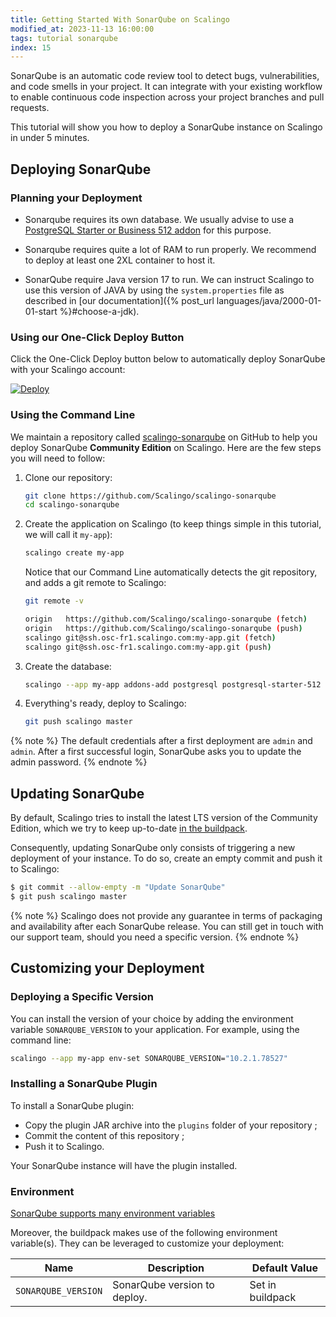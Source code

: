 ```yaml
---
title: Getting Started With SonarQube on Scalingo
modified_at: 2023-11-13 16:00:00
tags: tutorial sonarqube
index: 15
---
```


SonarQube is an automatic code review tool to detect bugs, vulnerabilities, and
code smells in your project. It can integrate with your existing workflow to
enable continuous code inspection across your project branches and pull
requests.

This tutorial will show you how to deploy a SonarQube instance on Scalingo in
under 5 minutes.

## Deploying SonarQube

### Planning your Deployment

- Sonarqube requires its own database. We usually advise to use a [PostgreSQL
  Starter or Business 512 addon](https://scalingo.com/databases/postgresql) for
  this purpose.

- Sonarqube requires quite a lot of RAM to run properly. We recommend to deploy
  at least one 2XL container to host it.

- SonarQube require Java version 17 to run. We can instruct Scalingo to use
  this version of JAVA by using the `system.properties` file as described in
  [our documentation]({% post_url languages/java/2000-01-01-start %}#choose-a-jdk).

### Using our One-Click Deploy Button

Click the One-Click Deploy button below to automatically deploy SonarQube with
your Scalingo account:

[![Deploy](https://cdn.scalingo.com/deploy/button.svg)](https://my.scalingo.com/deploy?source=https://github.com/Scalingo/scalingo-sonarqube)

### Using the Command Line

We maintain a repository called [scalingo-sonarqube](https://github.com/Scalingo/scalingo-sonarqube)
on GitHub to help you deploy SonarQube **Community Edition** on Scalingo. Here
are the few steps you will need to follow:

1. Clone our repository:

   ```bash
   git clone https://github.com/Scalingo/scalingo-sonarqube
   cd scalingo-sonarqube
   ```

2. Create the application on Scalingo (to keep things simple in this tutorial,
   we will call it `my-app`):

   ```bash
   scalingo create my-app
   ```

   Notice that our Command Line automatically detects the git repository, and
   adds a git remote to Scalingo:

   ```bash
   git remote -v

   origin   https://github.com/Scalingo/scalingo-sonarqube (fetch)
   origin   https://github.com/Scalingo/scalingo-sonarqube (push)
   scalingo git@ssh.osc-fr1.scalingo.com:my-app.git (fetch)
   scalingo git@ssh.osc-fr1.scalingo.com:my-app.git (push)
   ```

3. Create the database:

   ```bash
   scalingo --app my-app addons-add postgresql postgresql-starter-512
   ```

4. Everything's ready, deploy to Scalingo:

   ```bash
   git push scalingo master
   ```

{% note %}
The default credentials after a first deployment are `admin` and `admin`.
After a first successful login, SonarQube asks you to update the admin
password.
{% endnote %}


## Updating SonarQube

By default, Scalingo tries to install the latest LTS version of the Community
Edition, which we try to keep up-to-date [in the buildpack](https://github.com/Scalingo/sonarqube-buildpack/blob/master/bin/compile#L16).

Consequently, updating SonarQube only consists of triggering a new deployment
of your instance. To do so, create an empty commit and push it to Scalingo:

```bash
$ git commit --allow-empty -m "Update SonarQube"
$ git push scalingo master
```

{% note %}
Scalingo does not provide any guarantee in terms of packaging and availability
after each SonarQube release. You can still get in touch with our support team,
should you need a specific version.
{% endnote %}


## Customizing your Deployment

### Deploying a Specific Version

You can install the version of your choice by adding the environment variable
`SONARQUBE_VERSION` to your application. For example, using the command line:

```bash
scalingo --app my-app env-set SONARQUBE_VERSION="10.2.1.78527"
```

### Installing a SonarQube Plugin

To install a SonarQube plugin:
- Copy the plugin JAR archive into the `plugins` folder of your repository ;
- Commit the content of this repository ;
- Push it to Scalingo.

Your SonarQube instance will have the plugin installed.


### Environment

[SonarQube supports many environment variables](https://docs.sonarsource.com/sonarqube/latest/setup-and-upgrade/configure-and-operate-a-server/environment-variables/)

Moreover, the buildpack makes use of the following environment variable(s).
They can be leveraged to customize your deployment:

| Name                | Description                  | Default Value    |
| ------------------- | ---------------------------- | ---------------- |
| `SONARQUBE_VERSION` | SonarQube version to deploy. | Set in buildpack |


